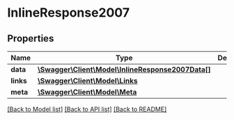 # InlineResponse2007

## Properties
Name | Type | Description | Notes
------------ | ------------- | ------------- | -------------
**data** | [**\Swagger\Client\Model\InlineResponse2007Data[]**](InlineResponse2007Data.md) |  | [optional] 
**links** | [**\Swagger\Client\Model\Links**](Links.md) |  | [optional] 
**meta** | [**\Swagger\Client\Model\Meta**](Meta.md) |  | [optional] 

[[Back to Model list]](../../README.md#documentation-for-models) [[Back to API list]](../../README.md#documentation-for-api-endpoints) [[Back to README]](../../README.md)

